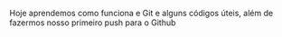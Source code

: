 Hoje aprendemos como funciona e Git e alguns códigos úteis, além de fazermos nosso primeiro push para o Github
